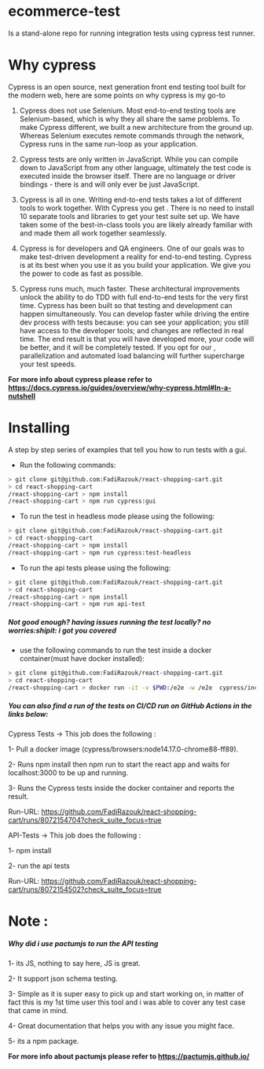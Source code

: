 # ecommerce-test
Is a stand-alone repo for running integration tests using cypress test runner.
# Why cypress  
Cypress is an open source, next generation front end testing tool built for the modern web, here are some points on why cypress is my go-to
1. Cypress does not use Selenium.
Most end-to-end testing tools are Selenium-based, which is why they all share the same problems. To make Cypress different, we built a new architecture from the ground up. Whereas Selenium executes remote commands through the network, Cypress runs in the same run-loop as your application.

2. Cypress tests are only written in JavaScript.
While you can compile down to JavaScript from any other language, ultimately the test code is executed inside the browser itself. There are no language or driver bindings - there is and will only ever be just JavaScript.

3. Cypress is all in one.
Writing end-to-end tests takes a lot of different tools to work together. With Cypress you get . There is no need to install 10 separate tools and libraries to get your test suite set up. We have taken some of the best-in-class tools you are likely already familiar with and made them all work together seamlessly.

4. Cypress is for developers and QA engineers.
One of our goals was to make test-driven development a reality for end-to-end testing. Cypress is at its best when you use it as you build your application. We give you the power to code as fast as possible.

5. Cypress runs much, much faster.
These architectural improvements unlock the ability to do TDD with full end-to-end tests for the very first time. Cypress has been built so that testing and development can happen simultaneously. You can develop faster while driving the entire dev process with tests because: you can see your application; you still have access to the developer tools; and changes are reflected in real time. The end result is that you will have developed more, your code will be better, and it will be completely tested. If you opt for our , parallelization and automated load balancing will further supercharge your test speeds.

**For more info about cypress please refer to https://docs.cypress.io/guides/overview/why-cypress.html#In-a-nutshell**

# Installing

A step by step series of examples that tell you how to run tests with a gui.

- Run the following commands:

```bash
> git clone git@github.com:FadiRazouk/react-shopping-cart.git
> cd react-shopping-cart
/react-shopping-cart > npm install
/react-shopping-cart > npm run cypress:gui
```

- To run the test in headless mode please using the following:


```bash
> git clone git@github.com:FadiRazouk/react-shopping-cart.git
> cd react-shopping-cart
/react-shopping-cart > npm install
/react-shopping-cart > npm run cypress:test-headless
```

- To run the api tests please using the following:


```bash
> git clone git@github.com:FadiRazouk/react-shopping-cart.git
> cd react-shopping-cart
/react-shopping-cart > npm install
/react-shopping-cart > npm run api-test
```

#####  Not good enough? having issues running the test locally? no worries:shipit: i got you covered 

* use the following commands to run the test inside a docker container(must have docker installed):

```bash
> git clone git@github.com:FadiRazouk/react-shopping-cart.git
> cd react-shopping-cart
/react-shopping-cart > docker run -it -v $PWD:/e2e -w /e2e  cypress/included:4.1.0
```
#####  You can also find a run of the tests on CI/CD run on GitHub Actions in the links below: 

Cypress Tests -> This job does the following : 

1- Pull a docker image (cypress/browsers:node14.17.0-chrome88-ff89).

2- Runs npm install then npm run to start the react app and waits for localhost:3000 to be up and running.

3- Runs the Cypress tests inside the docker container and reports the result.

Run-URL: https://github.com/FadiRazouk/react-shopping-cart/runs/8072154704?check_suite_focus=true

API-Tests -> This job does the following :

1- npm install

2- run the api tests

Run-URL: https://github.com/FadiRazouk/react-shopping-cart/runs/8072154502?check_suite_focus=true

# Note :

#####  Why did i use pactumjs to run the API testing

1- its JS, nothing to say here, JS is great.

2- It support json schema testing.

3- Simple as it is super easy to pick up and start working on, in matter of fact this is my 1st time user this tool and i was able to cover any test case that came in mind.

4- Great documentation that helps you with any issue you might face.

5- its a npm package.

**For more info about pactumjs please refer to https://pactumjs.github.io/**
